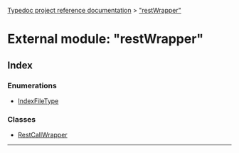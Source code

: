 [Typedoc project reference documentation](../README.md) > ["restWrapper"](../modules/_restwrapper_.md)

# External module: "restWrapper"

## Index

### Enumerations

* [IndexFileType](../enums/_restwrapper_.indexfiletype.md)

### Classes

* [RestCallWrapper](../classes/_restwrapper_.restcallwrapper.md)

---

